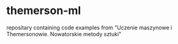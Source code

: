# themerson-ml
repositary containing code examples from "Uczenie maszynowe i Themersonowie. Nowatorskie metody sztuki"
